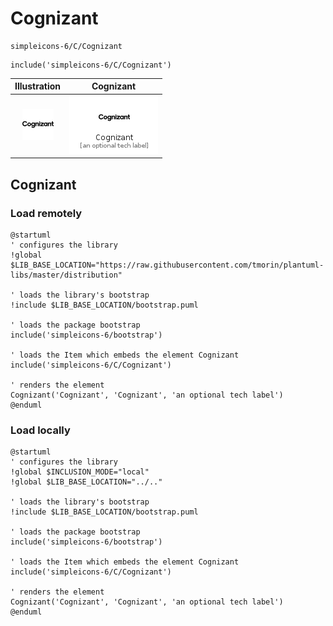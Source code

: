 # Cognizant


```text
simpleicons-6/C/Cognizant
```

```text
include('simpleicons-6/C/Cognizant')
```



| Illustration | Cognizant |
| :---: | :---: |
| ![illustration for Illustration](../../simpleicons-6/C/Cognizant.png) | ![illustration for Cognizant](../../simpleicons-6/C/Cognizant.Local.png) |




## Cognizant

### Load remotely
```plantuml
@startuml
' configures the library
!global $LIB_BASE_LOCATION="https://raw.githubusercontent.com/tmorin/plantuml-libs/master/distribution"

' loads the library's bootstrap
!include $LIB_BASE_LOCATION/bootstrap.puml

' loads the package bootstrap
include('simpleicons-6/bootstrap')

' loads the Item which embeds the element Cognizant
include('simpleicons-6/C/Cognizant')

' renders the element
Cognizant('Cognizant', 'Cognizant', 'an optional tech label')
@enduml
```

### Load locally
```plantuml
@startuml
' configures the library
!global $INCLUSION_MODE="local"
!global $LIB_BASE_LOCATION="../.."

' loads the library's bootstrap
!include $LIB_BASE_LOCATION/bootstrap.puml

' loads the package bootstrap
include('simpleicons-6/bootstrap')

' loads the Item which embeds the element Cognizant
include('simpleicons-6/C/Cognizant')

' renders the element
Cognizant('Cognizant', 'Cognizant', 'an optional tech label')
@enduml
```


